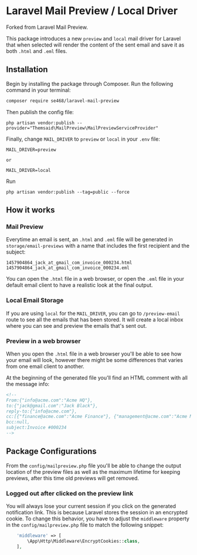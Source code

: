 # Laravel Mail Preview / Local Driver

Forked from Laravel Mail Preview. 

This package introduces a new `preview` and `local` mail driver for Laravel that when selected will render the content of the
sent email and save it as both `.html` and `.eml` files.

## Installation

Begin by installing the package through Composer. Run the following command in your terminal:

```bash
composer require se468/laravel-mail-preview
```

Then publish the config file:

```
php artisan vendor:publish --provider="Themsaid\MailPreview\MailPreviewServiceProvider"
```

Finally, change `MAIL_DRIVER` to `preview` or `local` in your `.env` file:

```
MAIL_DRIVER=preview

or 

MAIL_DRIVER=local
```

Run 
```
php artisan vendor:publish --tag=public --force
```

## How it works

### Mail Preview
Everytime an email is sent, an `.html` and `.eml` file will be generated in `storage/email-previews` with a name that includes the first recipient and the subject:

```
1457904864_jack_at_gmail_com_invoice_000234.html
1457904864_jack_at_gmail_com_invoice_000234.eml
```

You can open the `.html` file in a web browser, or open the `.eml` file in your default email client to have a realistic look
at the final output.

### Local Email Storage

If you are using `local` for the `MAIL_DRIVER`, you can go to `/preview-email` route to see all the emails that has been stored. It will create a local inbox where you can see and preview the emails that's sent out.

### Preview in a web browser

When you open the `.html` file in a web browser you'll be able to see how your email will look, however there might be
some differences that varies from one email client to another.

At the beginning of the generated file you'll find an HTML comment with all the message info:

```html
<!--
From:{"info@acme.com":"Acme HQ"},
to:{"jack@gmail.com":"Jack Black"},
reply-to:{"info@acme.com"},
cc:[{"finance@acme.com":"Acme Finance"}, {"management@acme.com":"Acme Management"}],
bcc:null,
subject:Invoice #000234
-->
```

## Package Configurations
From the `config/mailpreview.php` file you'll be able to change the output location of the preview files as well as the maximum lifetime for keeping previews, after this time old previews will get removed.

### Logged out after clicked on the preview link
You will always lose your current session if you click on the generated notification link. This is because Laravel stores the session in an encrypted cookie. To change this behavior, you have to adjust the `middleware` property in the `config/mailpreview.php` file to match the following snippet:

```php
    'middleware' => [
        \App\Http\Middleware\EncryptCookies::class,
    ],
```
